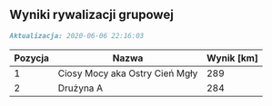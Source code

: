 ## Wyniki rywalizacji grupowej

```markdown
Aktualizacja: 2020-06-06 22:16:03
```

Pozycja | Nazwa | Wynik [km] |
------------ | -------------  | -------------
 1 |Ciosy Mocy aka Ostry Cień Mgły | 289 
 2 |Drużyna A | 284